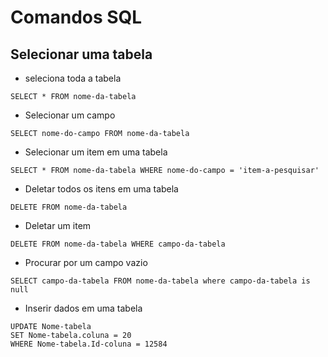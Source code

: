 # Comandos SQL

## Selecionar uma tabela

- seleciona toda a tabela

```
SELECT * FROM nome-da-tabela
```

- Selecionar um campo

```
SELECT nome-do-campo FROM nome-da-tabela
```

- Selecionar um item em uma tabela

```
SELECT * FROM nome-da-tabela WHERE nome-do-campo = 'item-a-pesquisar'
```

- Deletar todos os itens em uma tabela

```
DELETE FROM nome-da-tabela
```

- Deletar um item

```
DELETE FROM nome-da-tabela WHERE campo-da-tabela
```

- Procurar por um campo vazio

```
SELECT campo-da-tabela FROM nome-da-tabela where campo-da-tabela is null
```

- Inserir dados em uma tabela

```
UPDATE Nome-tabela 
SET Nome-tabela.coluna = 20
WHERE Nome-tabela.Id-coluna = 12584
```

